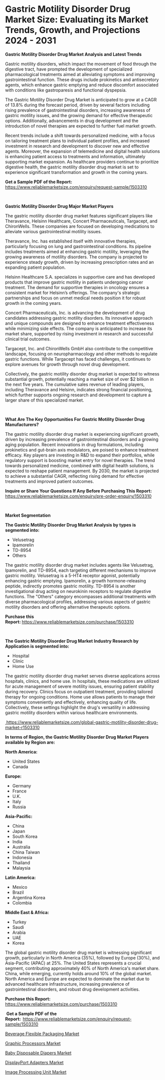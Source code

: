 <p><h1>Gastric Motility Disorder Drug Market Size: Evaluating its Market Trends, Growth, and Projections 2024 - 2031</h1></p><p><strong>Gastric Motility Disorder Drug Market Analysis and Latest Trends</strong></p>
<p><p>Gastric motility disorders, which impact the movement of food through the digestive tract, have prompted the development of specialized pharmacological treatments aimed at alleviating symptoms and improving gastrointestinal function. These drugs include prokinetics and antisecretory agents, which enhance gastric emptying and reduce discomfort associated with conditions like gastroparesis and functional dyspepsia.</p><p>The Gastric Motility Disorder Drug Market is anticipated to grow at a CAGR of 13.8% during the forecast period, driven by several factors including rising prevalence of gastrointestinal disorders, increasing awareness of gastric motility issues, and the growing demand for effective therapeutic options. Additionally, advancements in drug development and the introduction of novel therapies are expected to further fuel market growth.</p><p>Recent trends include a shift towards personalized medicine, with a focus on tailoring treatment plans to individual patient profiles, and increased investment in research and development to discover new and effective agents. Moreover, the expansion of telemedicine and digital health solutions is enhancing patient access to treatments and information, ultimately supporting market expansion. As healthcare providers continue to prioritize digestive health, the gastric motility disorder drug market is set to experience significant transformation and growth in the coming years.</p></p>
<p><strong>Get a Sample PDF of the Report:&nbsp;</strong> <a href="https://www.reliablemarketsize.com/enquiry/request-sample/1503310?utm_campaign=1404&utm_medium=2&utm_source=Github&utm_content=ia&utm_term=27092024&utm_id=gastric-motility-disorder-drug">https://www.reliablemarketsize.com/enquiry/request-sample/1503310</a></p>
<p>&nbsp;</p>
<p><strong>Gastric Motility Disorder Drug Major Market Players</strong></p>
<p><p>The gastric motility disorder drug market features significant players like Theravance, Helsinn Healthcare, Concert Pharmaceuticals, Targacept, and ChironWells. These companies are focused on developing medications to alleviate various gastrointestinal motility issues.</p><p>Theravance, Inc. has established itself with innovative therapies, particularly focusing on lung and gastrointestinal conditions. Its pipeline includes treatments aimed at enhancing gastric motility, leveraging the growing awareness of motility disorders. The company is projected to experience steady growth, driven by increasing prescription rates and an expanding patient population.</p><p>Helsinn Healthcare S.A. specializes in supportive care and has developed products that improve gastric motility in patients undergoing cancer treatment. The demand for supportive therapies in oncology ensures a consistent market for Helsinn’s offerings. The company's strategic partnerships and focus on unmet medical needs position it for robust growth in the coming years.</p><p>Concert Pharmaceuticals, Inc. is advancing the development of drug candidates addressing gastric motility disorders. Its innovative approach and unique compounds are designed to enhance treatment effectiveness while minimizing side effects. The company is anticipated to increase its market share, supported by rising investment in research and successful clinical trial outcomes.</p><p>Targacept, Inc. and ChironWells GmbH also contribute to the competitive landscape, focusing on neuropharmacology and other methods to regulate gastric functions. While Targacept has faced challenges, it continues to explore avenues for growth through novel drug development.</p><p>Collectively, the gastric motility disorder drug market is expected to witness substantial growth, potentially reaching a market size of over $2 billion in the next five years. The cumulative sales revenue of leading players, including Theravance and Helsinn, indicates strong financial positioning, which further supports ongoing research and development to capture a larger share of this specialized market.</p></p>
<p>&nbsp;</p>
<p><strong>What Are The Key Opportunities For Gastric Motility Disorder Drug Manufacturers?</strong></p>
<p><p>The gastric motility disorder drug market is experiencing significant growth, driven by increasing prevalence of gastrointestinal disorders and a growing aging population. Recent innovations in drug formulations, including prokinetics and gut-brain axis modulators, are poised to enhance treatment efficacy. Key players are investing in R&D to expand their portfolios, while regulatory support is boosting market entry for novel therapies. The trend towards personalized medicine, combined with digital health solutions, is expected to reshape patient management. By 2030, the market is projected to achieve a substantial CAGR, reflecting rising demand for effective treatments and improved patient outcomes.</p></p>
<p><strong>Inquire or Share Your Questions If Any Before Purchasing This Report:</strong> <a href="https://www.reliablemarketsize.com/enquiry/pre-order-enquiry/1503310?utm_campaign=1404&utm_medium=2&utm_source=Github&utm_content=ia&utm_term=27092024&utm_id=gastric-motility-disorder-drug">https://www.reliablemarketsize.com/enquiry/pre-order-enquiry/1503310</a></p>
<p>&nbsp;</p>
<p><strong>Market Segmentation</strong></p>
<p><strong>The Gastric Motility Disorder Drug Market Analysis by types is segmented into:</strong></p>
<p><ul><li>Velusetrag</li><li>Ipamorelin</li><li>TD-8954</li><li>Others</li></ul></p>
<p><p>The gastric motility disorder drug market includes agents like Velusetrag, Ipamorelin, and TD-8954, each targeting different mechanisms to improve gastric motility. Velusetrag is a 5-HT4 receptor agonist, potentially enhancing gastric emptying. Ipamorelin, a growth hormone-releasing peptide, indirectly promotes gastric motility. TD-8954 is another investigational drug acting on neurokinin receptors to regulate digestive functions. The "Others" category encompasses additional treatments with diverse pharmacological profiles, addressing various aspects of gastric motility disorders and offering alternative therapeutic options.</p></p>
<p><strong>Purchase this Report:&nbsp;</strong><a href="https://www.reliablemarketsize.com/purchase/1503310?utm_campaign=1404&utm_medium=2&utm_source=Github&utm_content=ia&utm_term=27092024&utm_id=gastric-motility-disorder-drug">https://www.reliablemarketsize.com/purchase/1503310</a></p>
<p>&nbsp;</p>
<p><strong>The Gastric Motility Disorder Drug Market Industry Research by Application is segmented into:</strong></p>
<p><ul><li>Hospital</li><li>Clinic</li><li>Home Use</li></ul></p>
<p><p>The gastric motility disorder drug market serves diverse applications across hospitals, clinics, and home use. In hospitals, these medications are utilized for acute management of severe motility issues, ensuring patient stability during recovery. Clinics focus on outpatient treatment, providing tailored therapy for ongoing conditions. Home use allows patients to manage their symptoms conveniently and effectively, enhancing quality of life. Collectively, these settings highlight the drug's versatility in addressing gastric motility disorders within various healthcare environments.</p></p>
<p><a href="https://www.reliablemarketsize.com/global-gastric-motility-disorder-drug-market-r1503310?utm_campaign=1404&utm_medium=2&utm_source=Github&utm_content=ia&utm_term=27092024&utm_id=gastric-motility-disorder-drug">&nbsp;https://www.reliablemarketsize.com/global-gastric-motility-disorder-drug-market-r1503310</a></p>
<p><strong>In terms of Region, the Gastric Motility Disorder Drug Market Players available by Region are:</strong></p>
<p>
    <p> <strong> North America: </strong>
        <ul>
            <li>United States</li>
            <li>Canada</li>
        </ul>
        </p> 
    <p> <strong> Europe: </strong>
        <ul>
            <li>Germany</li>
            <li>France</li>
            <li>U.K.</li>
            <li>Italy</li>
            <li>Russia</li>
        </ul>
        </p> 
    <p> <strong> Asia-Pacific: </strong>
        <ul>
            <li>China</li>
            <li>Japan</li>
            <li>South Korea</li>
            <li>India</li>
            <li>Australia</li>
            <li>China Taiwan</li>
            <li>Indonesia</li>
            <li>Thailand</li>
            <li>Malaysia</li>
        </ul>
        </p> 
    <p> <strong> Latin America: </strong>
        <ul>
            <li>Mexico</li>
            <li>Brazil</li>
            <li>Argentina Korea</li>
            <li>Colombia</li>
        </ul>
        </p> 
    <p> <strong> Middle East & Africa: </strong>
        <ul>
            <li>Turkey</li>
            <li>Saudi</li>
            <li>Arabia</li>
            <li>UAE</li>
            <li>Korea</li>
        </ul>
    </p>
    </p>
<p><p>The global gastric motility disorder drug market is witnessing significant growth, particularly in North America (35%), followed by Europe (30%), and Asia-Pacific (APAC) at 25%. The United States represents a crucial segment, contributing approximately 40% of North America's market share. China, while emerging, currently holds around 10% of the global market. North America and Europe are expected to dominate the market due to advanced healthcare infrastructure, increasing prevalence of gastrointestinal disorders, and robust drug development activities.</p></p>
<p><strong>Purchase this Report: </strong><a href="https://www.reliablemarketsize.com/purchase/1503310?utm_campaign=1404&utm_medium=2&utm_source=Github&utm_content=ia&utm_term=27092024&utm_id=gastric-motility-disorder-drug">https://www.reliablemarketsize.com/purchase/1503310</a></p>
<p>&nbsp;<strong>Get a Sample PDF of the Report:&nbsp;&nbsp;</strong><a href="https://www.reliablemarketsize.com/enquiry/request-sample/1503310?utm_campaign=1404&utm_medium=2&utm_source=Github&utm_content=ia&utm_term=27092024&utm_id=gastric-motility-disorder-drug">https://www.reliablemarketsize.com/enquiry/request-sample/1503310</a></p>
<p><strong></strong></p>
<p><p><a href="https://issuu.com/reportprime-2/docs/beverage-flexible-packaging-market-_71528e6cfa29f1?utm_campaign=1404&utm_medium=2&utm_source=Github&utm_content=ia&utm_term=27092024&utm_id=gastric-motility-disorder-drug">Beverage Flexible Packaging Market</a></p><p><a href="https://www.linkedin.com/pulse/graphic-processors-market-emerging-trends-future-prospects-3l7de?trackingId=DKNq%2FtYKQ5eEfrBq8q1IlQ%3D%3D&utm_campaign=1404&utm_medium=2&utm_source=Github&utm_content=ia&utm_term=27092024&utm_id=gastric-motility-disorder-drug">Graphic Processors Market</a></p><p><a href="https://issuu.com/reportprime-2/docs/baby-disposable-diapers-market-size_74f8437f9d62fb?utm_campaign=1404&utm_medium=2&utm_source=Github&utm_content=ia&utm_term=27092024&utm_id=gastric-motility-disorder-drug">Baby Disposable Diapers Market</a></p><p><a href="https://www.linkedin.com/pulse/displayport-adapters-market-research-report-exploring-egctc?trackingId=0Gf6JXP6Q9iROVv78sdxaQ%3D%3D&utm_campaign=1404&utm_medium=2&utm_source=Github&utm_content=ia&utm_term=27092024&utm_id=gastric-motility-disorder-drug">DisplayPort Adapters Market</a></p><p><a href="https://www.linkedin.com/pulse/global-image-processing-unit-market-trends-analysis-future-ajxqe?trackingId=DA52fPnzSJq8irEZuEldCQ%3D%3D&utm_campaign=1404&utm_medium=2&utm_source=Github&utm_content=ia&utm_term=27092024&utm_id=gastric-motility-disorder-drug">Image Processing Unit Market</a></p></p>
